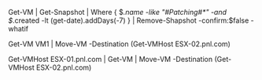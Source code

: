 
 Get-VM | Get-Snapshot | Where { $_.name -like "#Patching#*" -and $_.created -lt (get-date).addDays(-7) } | Remove-Shapshot -confirm:$false -whatif



Get-VM VM1 | Move-VM -Destination (Get-VMHost ESX-02.pnl.com)



Get-VMHost ESX-01.pnl.com | Get-VM | Move-VM -Destination (Get-VMHost ESX-02.pnl.com)